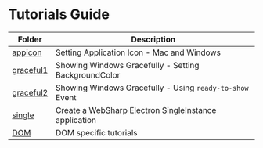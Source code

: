 # Tutorials Guide

| Folder | Description |
| --- | --- |
| [appicon](./appicon) | Setting Application Icon - Mac and Windows |
| [graceful1](./graceful1) | Showing Windows Gracefully - Setting BackgroundColor |
| [graceful2](./graceful2)  | Showing Windows Gracefully - Using `ready-to-show` Event |
| [single](./single) | Create a WebSharp Electron SingleInstance application |
| [DOM](./DOM) | DOM specific tutorials |

